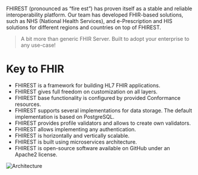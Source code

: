 FHIREST (pronounced as “fire est”) has proven itself as a stable and reliable interoperability platform. Our team has developed FHIR-based solutions, such as NHS (National Health Services), and e-Prescription and HIS solutions for different regions and countries on top of FHIREST.


> A bit more than generic FHIR Server. Built to adopt your enterprise to any use-case!


# Key to FHIR 
- FHIREST is a framework for building HL7 FHIR applications.
- FHIREST gives full freedom on customization on all layers.
- FHIREST base functionality is configured by provided Conformance resources.
- FHIREST supports several implementations for data storage. The default implementation is based on PostgreSQL.
- FHIREST provides profile validators and allows to create own validators.
- FHIREST allows implementing any authentication.
- FHIREST is horizontally and vertically scalable.
- FHIREST is built using microservices architecture.
- FHIREST is open-source software available on GitHub under an Apache2 license.

![Architecture](../images/architecture.drawio)
